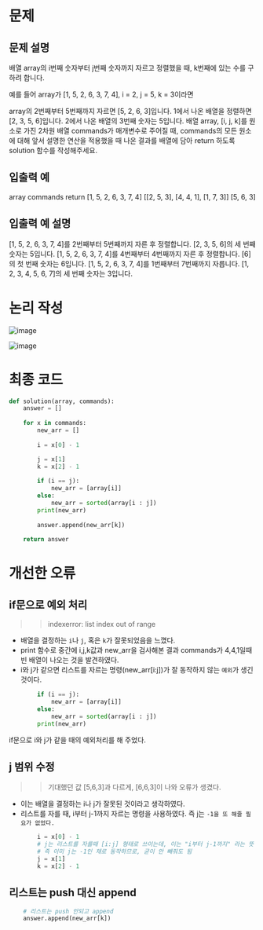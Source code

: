 # 문제

## 문제 설명

배열 array의 i번째 숫자부터 j번째 숫자까지 자르고 정렬했을 때, k번째에 있는 수를 구하려 합니다.

예를 들어 array가 [1, 5, 2, 6, 3, 7, 4], i = 2, j = 5, k = 3이라면

array의 2번째부터 5번째까지 자르면 [5, 2, 6, 3]입니다.
1에서 나온 배열을 정렬하면 [2, 3, 5, 6]입니다.
2에서 나온 배열의 3번째 숫자는 5입니다.
배열 array, [i, j, k]를 원소로 가진 2차원 배열 commands가 매개변수로 주어질 때, commands의 모든 원소에 대해 앞서 설명한 연산을 적용했을 때 나온 결과를 배열에 담아 return 하도록 solution 함수를 작성해주세요.

## 입출력 예
array	commands	return
[1, 5, 2, 6, 3, 7, 4]	[[2, 5, 3], [4, 4, 1], [1, 7, 3]]	[5, 6, 3]

## 입출력 예 설명
[1, 5, 2, 6, 3, 7, 4]를 2번째부터 5번째까지 자른 후 정렬합니다. [2, 3, 5, 6]의 세 번째 숫자는 5입니다.
[1, 5, 2, 6, 3, 7, 4]를 4번째부터 4번째까지 자른 후 정렬합니다. [6]의 첫 번째 숫자는 6입니다.
[1, 5, 2, 6, 3, 7, 4]를 1번째부터 7번째까지 자릅니다. [1, 2, 3, 4, 5, 6, 7]의 세 번째 숫자는 3입니다.

# 논리 작성
 
![image](https://github.com/KangHyeYoon/TIL/assets/97890886/b2b1d14a-0cc4-4d59-9d1a-45ca81bcb81d)

![image](https://github.com/KangHyeYoon/TIL/assets/97890886/7f9f1e8d-f99d-49be-a172-0fb5e94ecaee)


# 최종 코드

``` py
def solution(array, commands):
    answer = []
    
    for x in commands:
        new_arr = []
        
        i = x[0] - 1

        j = x[1]        
        k = x[2] - 1
        
        if (i == j):
            new_arr = [array[i]]
        else:
            new_arr = sorted(array[i : j])
        print(new_arr)
        
        answer.append(new_arr[k])
    
    return answer
```


# 개선한 오류

## if문으로 예외 처리

>> indexerror: list index out of range

- 배열을 결정하는 `i`나 `j`, 혹은 `k`가 잘못되었음을 느꼈다.
- print 함수로 중간에 i,j,k값과 new_arr을 검사해본 결과 commands가 4,4,1일때 빈 배열이 나오는 것을 발견하였다.
- i와 j가 같으면 리스트를 자르는 명령(new_arr[i:j])가 잘 동작하지 않는 `예외`가 생긴 것이다.

```py
        if (i == j):
            new_arr = [array[i]]
        else:
            new_arr = sorted(array[i : j])
        print(new_arr)
```

if문으로 i와 j가 같을 때의 예외처리를 해 주었다.

## j 범위 수정

>> 기대했던 값 [5,6,3]과 다르게, [6,6,3]이 나와 오류가 생겼다.

- 이는 배열을 결정하는 i나 j가 잘못된 것이라고 생각하였다.
- 리스트를 자를 때, i부터 j-1까지 자르는 명령을 사용하였다. 즉 j는 `-1을 또 해줄 필요가 없었다.`

```py
        i = x[0] - 1
        # j는 리스트를 자를때 [i:j] 형태로 쓰이는데, 이는 "i부터 j-1까지" 라는 뜻
        # 즉 이미 j는 -1인 채로 동작하므로, 굳이 안 빼줘도 됨
        j = x[1]        
        k = x[2] - 1
```

## 리스트는 push 대신 append

```py
    # 리스트는 push 안되고 append
    answer.append(new_arr[k])
```

